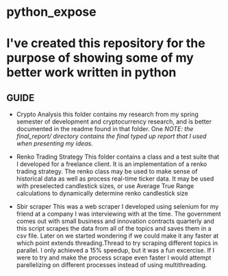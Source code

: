 # python_expose

# I've created this repository for the purpose of showing some of my better work written in python

## GUIDE

- Crypto Analysis
  this folder contains my research from my spring semester of development and cryptocurrency research, and is better documented in the readme found in that folder. One *NOTE: the final_report/ directory contains the final typed up report that I used when presenting my ideas.*
  
- Renko Trading Strategy
  This folder contains a class and a test suite that I developed for a freelance client. It is an implementation of a renko trading strategy. The renko class may be used to make sense of historical data as well as process real-time ticker data. It may be used with preselected candlestick sizes, or use Average True Range calculations to dynamically determine renko candlestick size
- Sbir scraper
  This was a web scraper I developed using selenium for my friend at a company I was interviewing with at the time. The government comes out with small business and innovation contracts quarterly and this script scrapes the data from all of the topics and saves them in a csv file. Later on we started wondering if we could make it any faster at which point extends threading.Thread to try scraping different topics in parallel. I only achieved a 15% speedup, but it was a fun excercise. If I were to try and make the process scrape even faster I would attempt parellelizing on different processes instead of using multithreading. 

